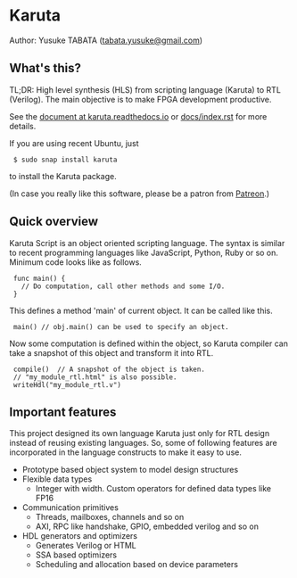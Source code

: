 # Karuta
Author: Yusuke TABATA (tabata.yusuke@gmail.com)

## What's this?
TL;DR:
    High level synthesis (HLS) from scripting language (Karuta) to RTL (Verilog).
    The main objective is to make FPGA development productive.

See the [document at karuta.readthedocs.io](https://karuta.readthedocs.io/en/latest/) or [docs/index.rst](docs/index.rst) for more details.


If you are using recent Ubuntu, just

     $ sudo snap install karuta

to install the Karuta package.


(In case you really like this software, please be a patron from [Patreon](https://www.patreon.com/karuta).)

## Quick overview
Karuta Script is an object oriented scripting language. The syntax is similar to recent programming languages like JavaScript, Python, Ruby or so on.
Minimum code looks like as follows.

     func main() {
       // Do computation, call other methods and some I/O.
     }

This defines a method 'main' of current object. It can be called like this.

     main() // obj.main() can be used to specify an object.

Now some computation is defined within the object, so Karuta compiler can take a snapshot of this object and transform it into RTL.

     compile()  // A snapshot of the object is taken.
     // "my_module_rtl.html" is also possible.
     writeHdl("my_module_rtl.v")

## Important features

This project designed its own language Karuta just only for RTL design instead of reusing existing languages.
So, some of following features are incorporated in the language constructs to make it easy to use.

* Prototype based object system to model design structures
* Flexible data types
    * Integer with width. Custom operators for defined data types like FP16
* Communication primitives
    * Threads, mailboxes, channels and so on
    * AXI, RPC like handshake, GPIO, embedded verilog and so on
* HDL generators and optimizers
    * Generates Verilog or HTML
    * SSA based optimizers
    * Scheduling and allocation based on device parameters
